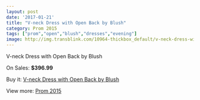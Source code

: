 ```yaml
---
layout: post
date: '2017-01-21'
title: "V-neck Dress with Open Back by Blush"
category: Prom 2015
tags: ["prom","open","blush","dresses","evening"]
image: http://img.transblink.com/10964-thickbox_default/v-neck-dress-with-open-back-by-blush.jpg
---
```

V-neck Dress with Open Back by Blush

On Sales: **$396.99**
<a href="https://www.transblink.com/en/prom-2015/3564-v-neck-dress-with-open-back-by-blush.html"><amp-img layout="responsive" width="600" height="600" src="//img.transblink.com/10964-thickbox_default/v-neck-dress-with-open-back-by-blush.jpg" alt="V-neck Dress with Open Back by Blush 0" /></a>
<a href="https://www.transblink.com/en/prom-2015/3564-v-neck-dress-with-open-back-by-blush.html"><amp-img layout="responsive" width="600" height="600" src="//img.transblink.com/10967-thickbox_default/v-neck-dress-with-open-back-by-blush.jpg" alt="V-neck Dress with Open Back by Blush 1" /></a>
<a href="https://www.transblink.com/en/prom-2015/3564-v-neck-dress-with-open-back-by-blush.html"><amp-img layout="responsive" width="600" height="600" src="//img.transblink.com/10966-thickbox_default/v-neck-dress-with-open-back-by-blush.jpg" alt="V-neck Dress with Open Back by Blush 2" /></a>
<a href="https://www.transblink.com/en/prom-2015/3564-v-neck-dress-with-open-back-by-blush.html"><amp-img layout="responsive" width="600" height="600" src="//img.transblink.com/10965-thickbox_default/v-neck-dress-with-open-back-by-blush.jpg" alt="V-neck Dress with Open Back by Blush 3" /></a>

Buy it: [V-neck Dress with Open Back by Blush](https://www.transblink.com/en/prom-2015/3564-v-neck-dress-with-open-back-by-blush.html "V-neck Dress with Open Back by Blush")

View more: [Prom 2015](https://www.transblink.com/en/10-prom-2015 "Prom 2015")